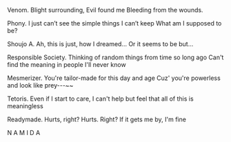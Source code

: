 Venom.
Blight surrounding, Evil found me
Bleeding from the wounds.

Phony.
I just can’t see the simple things I can’t keep
What am I supposed to be?

Shoujo A.
Ah, this is just, how I dreamed...
Or it seems to be but...

Responsible Society.
Thinking of random things from time so long ago
Can't find the meaning in people I'll never know

Mesmerizer.
You're tailor-made for this day and age
Cuz' you're powerless and look like prey---~~

Tetoris.
Even if I start to care,
I can't help but feel that all of this is meaningless

Readymade.
Hurts, right? Hurts. Right?
If it gets me by, I'm fine

N A M I D A
